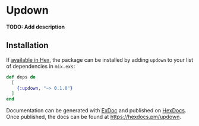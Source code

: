 # Updown

**TODO: Add description**

## Installation

If [available in Hex](https://hex.pm/docs/publish), the package can be installed
by adding `updown` to your list of dependencies in `mix.exs`:

```elixir
def deps do
  [
    {:updown, "~> 0.1.0"}
  ]
end
```

Documentation can be generated with [ExDoc](https://github.com/elixir-lang/ex_doc)
and published on [HexDocs](https://hexdocs.pm). Once published, the docs can
be found at <https://hexdocs.pm/updown>.

